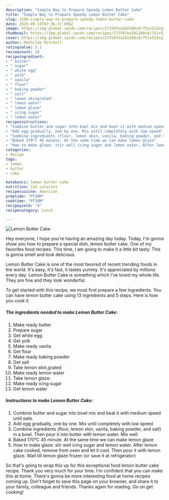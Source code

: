```yaml
---
description: "Simple Way to Prepare Speedy Lemon Butter Cake"
title: "Simple Way to Prepare Speedy Lemon Butter Cake"
slug: 1289-simple-way-to-prepare-speedy-lemon-butter-cake
date: 2020-09-13T07:36:37.896Z
image: https://img-global.cpcdn.com/recipes/271597ea282260c8/751x532cq70/lemon-butter-cake-recipe-main-photo.jpg
thumbnail: https://img-global.cpcdn.com/recipes/271597ea282260c8/751x532cq70/lemon-butter-cake-recipe-main-photo.jpg
cover: https://img-global.cpcdn.com/recipes/271597ea282260c8/751x532cq70/lemon-butter-cake-recipe-main-photo.jpg
author: Mathilda Mitchell
ratingvalue: 3.1
reviewcount: 10
recipeingredient:
- " butter"
- " sugar"
- " white egg"
- " yolk"
- " vanila"
- " flour"
- " baking powder"
- " salt"
- " lemon skingrated"
- " lemon water"
- " lemon glaze"
- " icing sugar"
- " lemon water"
recipeinstructions:
- "Combine butter and sugar into bowl mix and beat it with medium speed until pale."
- "Add egg gradually, one by one. Mix until completely with low speed"
- "Combine ingredients (flour, lemon skin, vanila, baking powder, and salt) in a bowl. Then pour it into butter with lemon water. Mix well"
- "Baked 170°C 45 minute. At the same time we can make lemon glaze"
- "How to make glaze: stir well icing sugar and lemon water. After lemon cake cooked, remove from oven and let it cool. Then pour it with lemon glaze. Wait till lemon glaze frozen (or save it at refrigerator)"
categories:
- Recipe
tags:
- lemon
- butter
- cake

katakunci: lemon butter cake 
nutrition: 124 calories
recipecuisine: American
preptime: "PT38M"
cooktime: "PT38M"
recipeyield: "4"
recipecategory: Lunch

---
```



![Lemon Butter Cake](https://img-global.cpcdn.com/recipes/271597ea282260c8/751x532cq70/lemon-butter-cake-recipe-main-photo.jpg)

Hey everyone, I hope you're having an amazing day today. Today, I'm gonna show you how to prepare a special dish, lemon butter cake. One of my favorites food recipes. This time, I am going to make it a little bit tasty. This is gonna smell and look delicious.



Lemon Butter Cake is one of the most favored of recent trending foods in the world. It's easy, it's fast, it tastes yummy. It's appreciated by millions every day. Lemon Butter Cake is something which I've loved my whole life. They are fine and they look wonderful.


To get started with this recipe, we must first prepare a few ingredients. You can have lemon butter cake using 13 ingredients and 5 steps. Here is how you cook it.

<!--inarticleads1-->

##### The ingredients needed to make Lemon Butter Cake:

1. Make ready  butter
1. Prepare  sugar
1. Get  white egg
1. Get  yolk
1. Make ready  vanila
1. Get  flour
1. Make ready  baking powder
1. Get  salt
1. Take  lemon skin,grated
1. Make ready  lemon water
1. Take  lemon glaze:
1. Make ready  icing sugar
1. Get  lemon water




<!--inarticleads2-->

##### Instructions to make Lemon Butter Cake:

1. Combine butter and sugar into bowl mix and beat it with medium speed until pale.
1. Add egg gradually, one by one. Mix until completely with low speed
1. Combine ingredients (flour, lemon skin, vanila, baking powder, and salt) in a bowl. Then pour it into butter with lemon water. Mix well
1. Baked 170°C 45 minute. At the same time we can make lemon glaze
1. How to make glaze: stir well icing sugar and lemon water. After lemon cake cooked, remove from oven and let it cool. Then pour it with lemon glaze. Wait till lemon glaze frozen (or save it at refrigerator)




So that's going to wrap this up for this exceptional food lemon butter cake recipe. Thank you very much for your time. I'm confident that you can make this at home. There's gonna be more interesting food at home recipes coming up. Don't forget to save this page on your browser, and share it to your family, colleague and friends. Thanks again for reading. Go on get cooking!
